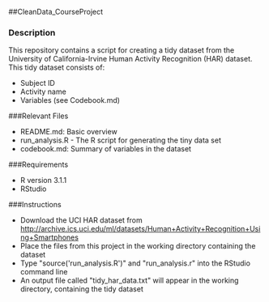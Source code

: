 ##CleanData_CourseProject

### Description
This repository contains a script for creating a tidy dataset from the University of California-Irvine Human Activity Recognition (HAR) dataset. This tidy dataset consists of:
 - Subject ID
 - Activity name
 - Variables (see Codebook.md)

###Relevant Files
 - README.md: Basic overview
 - run_analysis.R - The R script for generating the tiny data set
 - codebook.md: Summary of variables in the dataset

###Requirements
 - R version 3.1.1
 - RStudio 

###Instructions
 - Download the UCI HAR dataset from http://archive.ics.uci.edu/ml/datasets/Human+Activity+Recognition+Using+Smartphones
 - Place the files from this project in the working directory containing the dataset
 - Type "source('run_analysis.R')" and "run_analysis.r" into the RStudio command line
 - An output file called "tidy_har_data.txt" will appear in the working directory, containing the tidy dataset
